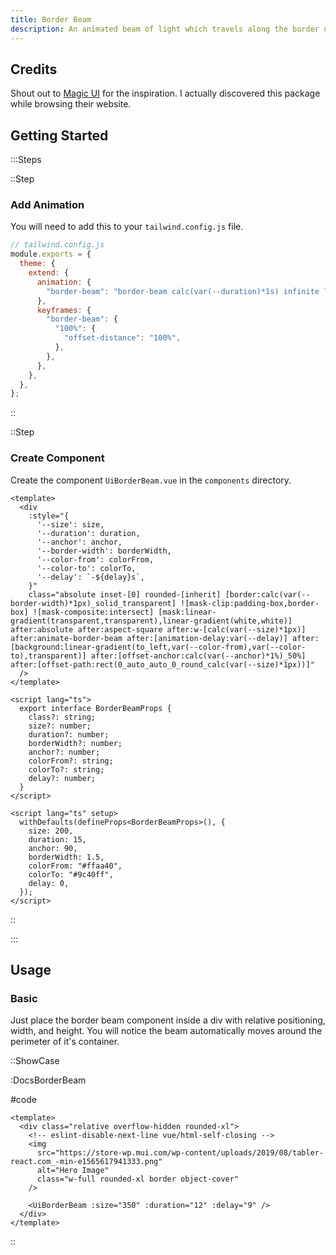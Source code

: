 ```yaml
---
title: Border Beam
description: An animated beam of light which travels along the border of its container.
---
```


## Credits

Shout out to [Magic UI](https://magicui.design/docs/components/border-beam) for the inspiration. I actually discovered this package while browsing their website.

## Getting Started

:::Steps

::Step

### Add Animation

You will need to add this to your `tailwind.config.js` file.

```js
// tailwind.config.js
module.exports = {
  theme: {
    extend: {
      animation: {
        "border-beam": "border-beam calc(var(--duration)*1s) infinite linear",
      },
      keyframes: {
        "border-beam": {
          "100%": {
            "offset-distance": "100%",
          },
        },
      },
    },
  },
};
```

::

::Step

### Create Component

Create the component `UiBorderBeam.vue` in the `components` directory.

<!-- automd:file src="../../app/components/Ui/BorderBeam.vue" code lang="vue" -->

```vue [BorderBeam.vue]
<template>
  <div
    :style="{
      '--size': size,
      '--duration': duration,
      '--anchor': anchor,
      '--border-width': borderWidth,
      '--color-from': colorFrom,
      '--color-to': colorTo,
      '--delay': `-${delay}s`,
    }"
    class="absolute inset-[0] rounded-[inherit] [border:calc(var(--border-width)*1px)_solid_transparent] ![mask-clip:padding-box,border-box] ![mask-composite:intersect] [mask:linear-gradient(transparent,transparent),linear-gradient(white,white)] after:absolute after:aspect-square after:w-[calc(var(--size)*1px)] after:animate-border-beam after:[animation-delay:var(--delay)] after:[background:linear-gradient(to_left,var(--color-from),var(--color-to),transparent)] after:[offset-anchor:calc(var(--anchor)*1%)_50%] after:[offset-path:rect(0_auto_auto_0_round_calc(var(--size)*1px))]"
  />
</template>

<script lang="ts">
  export interface BorderBeamProps {
    class?: string;
    size?: number;
    duration?: number;
    borderWidth?: number;
    anchor?: number;
    colorFrom?: string;
    colorTo?: string;
    delay?: number;
  }
</script>

<script lang="ts" setup>
  withDefaults(defineProps<BorderBeamProps>(), {
    size: 200,
    duration: 15,
    anchor: 90,
    borderWidth: 1.5,
    colorFrom: "#ffaa40",
    colorTo: "#9c40ff",
    delay: 0,
  });
</script>
```

<!-- /automd -->

::

:::

## Usage

### Basic

Just place the border beam component inside a div with relative positioning, width, and height. You will notice the beam automatically moves around the perimeter of it's container.

::ShowCase

:DocsBorderBeam

#code

<!-- automd:file src="../../app/components/content/Docs/BorderBeam/DocsBorderBeam.vue" code lang="vue" -->

```vue [DocsBorderBeam.vue]
<template>
  <div class="relative overflow-hidden rounded-xl">
    <!-- eslint-disable-next-line vue/html-self-closing -->
    <img
      src="https://store-wp.mui.com/wp-content/uploads/2019/08/tabler-react.com_-min-e1565617941333.png"
      alt="Hero Image"
      class="w-full rounded-xl border object-cover"
    />

    <UiBorderBeam :size="350" :duration="12" :delay="9" />
  </div>
</template>
```

<!-- /automd -->

::

